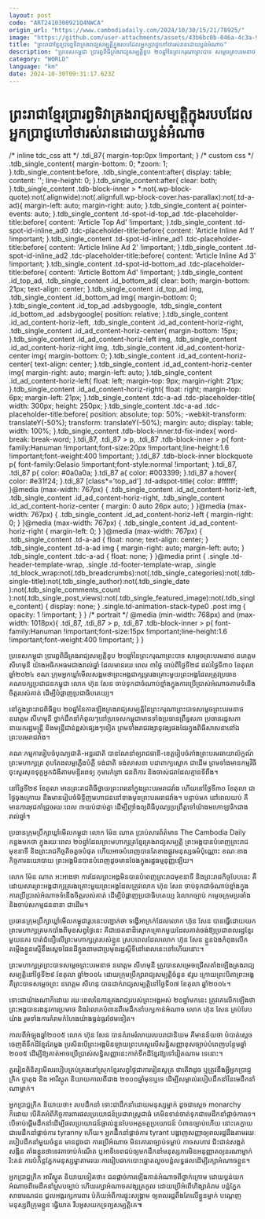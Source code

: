 ```yaml
---
layout: post
code: "ART2410300921Q4NWCA"
origin_url: "https://www.cambodiadaily.com/2024/10/30/15/21/78925/"
image: "https://github.com/user-attachments/assets/43b6bc0b-046a-4c3a-99e8-b7cffb91c293"
title: "ព្រះរាជា​ខ្មែរ​ប្រារព្ធ​ទិវា​គ្រង​រាជ្យសម្បត្តិ​ក្នុង​របប​ដែល​អ្នកប្រាជ្ញ​ហៅថា​រស់រាន​ដោយ​ប្លន់​អំណាច"
description: "ប្រទេស​កម្ពុជា ប្រារព្ធ​ពិធី​គ្រង​រាជ្យសម្បត្តិ​ខួប ២០​ឆ្នាំ​នៃ​ព្រះករុណា​ព្រះបាទ សម្តេច​ព្រះ​បរមនាថ នរោត្តម សីហមុនី យ៉ាង​អធិកអធម​ជាង​រាល់​ឆ្នាំ ដែល​មាន​រយៈពេល ៣​ថ្ងៃ ចាប់ពី​ថ្ងៃទី​២៨ ដល់​ថ្ងៃទី​៣០ ខែ​តុលា ឆ្នាំ​២០២៤ ខណៈ​ក្រុម​អ្នក​ឃ្លាំមើល​សង្គម​ថា​ព្រះអង្គ​ជា​ក្សត្រ​រងគ្រោះ​មួយ​ព្រះអង្គ​ដែល​ត្រូវ​ប្រធាន​គណបក្ស​ប្រជាជន​កម្ពុជា លោក ហ៊ុន សែន ចាប់​ទុក​ជា​ចំណាប់ខ្មាំង​ក្នុង​ការ​ប្រើប្រាស់​អំណាច​តាម​ទំនើង​ចិត្ត​របស់​គាត់ ដើម្បី​បំផ្លាញ​ប្រជាធិបតេយ្យ។"
category: "WORLD"
language: "km"
date: 2024-10-30T09:31:17.623Z
---
```


# ព្រះរាជា​ខ្មែរ​ប្រារព្ធ​ទិវា​គ្រង​រាជ្យសម្បត្តិ​ក្នុង​របប​ដែល​អ្នកប្រាជ្ញ​ហៅថា​រស់រាន​ដោយ​ប្លន់​អំណាច

/\* inline tdc\_css att \*/ .tdi\_87{ margin-top:0px !important; } /\* custom css \*/ .tdb\_single\_content{ margin-bottom: 0; \*zoom: 1; }.tdb\_single\_content:before, .tdb\_single\_content:after{ display: table; content: ''; line-height: 0; }.tdb\_single\_content:after{ clear: both; }.tdb\_single\_content .tdb-block-inner > \*:not(.wp-block-quote):not(.alignwide):not(.alignfull.wp-block-cover.has-parallax):not(.td-a-ad){ margin-left: auto; margin-right: auto; }.tdb\_single\_content a{ pointer-events: auto; }.tdb\_single\_content .td-spot-id-top\_ad .tdc-placeholder-title:before{ content: 'Article Top Ad' !important; }.tdb\_single\_content .td-spot-id-inline\_ad0 .tdc-placeholder-title:before{ content: 'Article Inline Ad 1' !important; }.tdb\_single\_content .td-spot-id-inline\_ad1 .tdc-placeholder-title:before{ content: 'Article Inline Ad 2' !important; }.tdb\_single\_content .td-spot-id-inline\_ad2 .tdc-placeholder-title:before{ content: 'Article Inline Ad 3' !important; }.tdb\_single\_content .td-spot-id-bottom\_ad .tdc-placeholder-title:before{ content: 'Article Bottom Ad' !important; }.tdb\_single\_content .id\_top\_ad, .tdb\_single\_content .id\_bottom\_ad{ clear: both; margin-bottom: 21px; text-align: center; }.tdb\_single\_content .id\_top\_ad img, .tdb\_single\_content .id\_bottom\_ad img{ margin-bottom: 0; }.tdb\_single\_content .id\_top\_ad .adsbygoogle, .tdb\_single\_content .id\_bottom\_ad .adsbygoogle{ position: relative; }.tdb\_single\_content .id\_ad\_content-horiz-left, .tdb\_single\_content .id\_ad\_content-horiz-right, .tdb\_single\_content .id\_ad\_content-horiz-center{ margin-bottom: 15px; }.tdb\_single\_content .id\_ad\_content-horiz-left img, .tdb\_single\_content .id\_ad\_content-horiz-right img, .tdb\_single\_content .id\_ad\_content-horiz-center img{ margin-bottom: 0; }.tdb\_single\_content .id\_ad\_content-horiz-center{ text-align: center; }.tdb\_single\_content .id\_ad\_content-horiz-center img{ margin-right: auto; margin-left: auto; }.tdb\_single\_content .id\_ad\_content-horiz-left{ float: left; margin-top: 9px; margin-right: 21px; }.tdb\_single\_content .id\_ad\_content-horiz-right{ float: right; margin-top: 6px; margin-left: 21px; }.tdb\_single\_content .tdc-a-ad .tdc-placeholder-title{ width: 300px; height: 250px; }.tdb\_single\_content .tdc-a-ad .tdc-placeholder-title:before{ position: absolute; top: 50%; -webkit-transform: translateY(-50%); transform: translateY(-50%); margin: auto; display: table; width: 100%; }.tdb\_single\_content .tdb-block-inner.td-fix-index{ word-break: break-word; }.tdi\_87, .tdi\_87 > p, .tdi\_87 .tdb-block-inner > p{ font-family:Hanuman !important;font-size:20px !important;line-height:1.6 !important;font-weight:400 !important; }.tdi\_87 .tdb-block-inner blockquote p{ font-family:Gelasio !important;font-style:normal !important; }.tdi\_87, .tdi\_87 p{ color: #0a0a0a; }.tdi\_87 a{ color: #003399; }.tdi\_87 a:hover{ color: #e31f24; }.tdi\_87 \[class\*='top\_ad'\] .td-adspot-title{ color: #ffffff; }@media (max-width: 767px) { .tdb\_single\_content .id\_ad\_content-horiz-left, .tdb\_single\_content .id\_ad\_content-horiz-right, .tdb\_single\_content .id\_ad\_content-horiz-center { margin: 0 auto 26px auto; } }@media (max-width: 767px) { .tdb\_single\_content .id\_ad\_content-horiz-left { margin-right: 0; } }@media (max-width: 767px) { .tdb\_single\_content .id\_ad\_content-horiz-right { margin-left: 0; } }@media (max-width: 767px) { .tdb\_single\_content .td-a-ad { float: none; text-align: center; } .tdb\_single\_content .td-a-ad img { margin-right: auto; margin-left: auto; } .tdb\_single\_content .tdc-a-ad { float: none; } }@media print { .single .td-header-template-wrap, .single .td-footer-template-wrap, .single .td\_block\_wrap:not(.tdb\_breadcrumbs):not(.tdb\_single\_categories):not(.tdb-single-title):not(.tdb\_single\_author):not(.tdb\_single\_date ):not(.tdb\_single\_comments\_count ):not(.tdb\_single\_post\_views):not(.tdb\_single\_featured\_image):not(.tdb\_single\_content) { display: none; } .single.td-animation-stack-type0 .post img { opacity: 1 !important; } } /\* portrait \*/ @media (min-width: 768px) and (max-width: 1018px){ .tdi\_87, .tdi\_87 > p, .tdi\_87 .tdb-block-inner > p{ font-family:Hanuman !important;font-size:15px !important;line-height:1.6 !important;font-weight:400 !important; } }

ប្រទេស​កម្ពុជា ប្រារព្ធ​ពិធី​គ្រង​រាជ្យសម្បត្តិ​ខួប ២០​ឆ្នាំ​នៃ​ព្រះករុណា​ព្រះបាទ សម្តេច​ព្រះ​បរមនាថ នរោត្តម សីហមុនី យ៉ាង​អធិកអធម​ជាង​រាល់​ឆ្នាំ ដែល​មាន​រយៈពេល ៣​ថ្ងៃ ចាប់ពី​ថ្ងៃទី​២៨ ដល់​ថ្ងៃទី​៣០ ខែ​តុលា ឆ្នាំ​២០២៤ ខណៈ​ក្រុម​អ្នក​ឃ្លាំមើល​សង្គម​ថា​ព្រះអង្គ​ជា​ក្សត្រ​រងគ្រោះ​មួយ​ព្រះអង្គ​ដែល​ត្រូវ​ប្រធាន​គណបក្ស​ប្រជាជន​កម្ពុជា លោក ហ៊ុន សែន ចាប់​ទុក​ជា​ចំណាប់ខ្មាំង​ក្នុង​ការ​ប្រើប្រាស់​អំណាច​តាម​ទំនើង​ចិត្ត​របស់​គាត់ ដើម្បី​បំផ្លាញ​ប្រជាធិបតេយ្យ។

នៅ​ក្នុង​ព្រះរាជ​ពិធី​ខួប ២០​ឆ្នាំ​នៃ​ការ​ឡើង​គ្រង​រាជ្យសម្បត្តិ​នៃ​ព្រះករុណា​ព្រះបាទ​សម្តេច​ព្រះ​បរមនាថ នរោត្តម សីហមុនី ថ្នាក់ដឹកនាំ​កំពូលៗ​នៅ​ប្រទេស​កម្ពុជា​មាន​ទាំង​ប្រធាន​ព្រឹទ្ធសភា ប្រធាន​រដ្ឋសភា នាយករដ្ឋមន្ត្រី និង​មន្ត្រី​ជាន់ខ្ពស់​ផ្សេងៗ​ទៀត ព្រមទាំង​រាជវង្សានុវង្ស​ផង​ដែរ​ក្នុង​ពិធី​សាសនា​នៅ​ឯ​ព្រះបរមរាជវាំង។

គណៈកម្មការ​រៀបចំ​បុណ្យ​ជាតិ-អន្តរជាតិ បាន​ណែនាំ​ឲ្យ​រាជធានី-ខេត្ត​រៀបចំ​តាំង​ព្រះ​បរម​ឆាយាល័ក្ខណ៍​ព្រះមហាក្សត្រ តុបតែង​លម្អ​ភ្លើង​បំភ្លឺ ទង់ជាតិ ទង់​សាសនា បដា​ពាក្យ​ស្លោក ជាដើម ព្រមទាំង​មាន​កម្មវិធី​ចុះ​សួរ​សុខទុក្ខ​អ្នកជំងឺ​តាម​មន្ទីរពេទ្យ កុមារ​កំព្រា ជន​ពិការ និង​ចាស់​ជរា​ដែល​គ្មាន​ទីពឹង។

នៅ​ថ្ងៃទី​២៩ ខែ​តុលា មាន​ព្រះ​រាជពិធី​ថ្វាយ​ព្រះពរ​នៅ​ក្នុង​ព្រះបរមរាជវាំង ហើយ​នៅ​ថ្ងៃទី​៣០ ខែ​តុលា ជា​ថ្ងៃ​ចុងក្រោយ នឹង​មាន​រៀបចំ​មិទ្ទីញ​មហាជន​នៅ​ខាង​មុខ​ព្រះបរមរាជវាំង។ បន្ទាប់​មក នៅ​ពេល​យប់ គឺ​មាន​ការ​អុជ​កាំជ្រួច​រយៈពេល ៣​យប់​ជាប់​គ្នា ដើម្បី​ញ៉ាំង​ឲ្យ​ពិធីបុណ្យ​ប្រព្រឹត្ត​ទៅ​យ៉ាង​មហោឡារិក​ជាង​រាល់​ឆ្នាំ។

ប្រធាន​ក្រុមប្រឹក្សា​ឃ្លាំមើល​កម្ពុជា លោក ម៉ែន ណាត ប្រាប់​សារព័ត៌មាន The Cambodia Daily កន្លង​មក​ថា ក្នុង​រយៈពេល ២០​ឆ្នាំ​ដែល​ព្រះមហាក្សត្រ​ខ្មែរ​គ្រង​រាជ្យសម្បត្តិ ព្រះអង្គ​បាន​បំពេញ​ព្រះរាជ​មុខនាទី និង​ព្រះរាជកិច្ច​តិចតួច​បំផុត ហើយ​អាច​បំពេញ​បាន​តែ​ខាង​ផ្លូវ​មនុស្សធម៌​ប៉ុណ្ណោះ ខណៈ​ខាង​កិច្ចការ​នយោបាយ ព្រះអង្គ​មិន​បាន​បំពេញ​ដូច​មាន​ចែង​ក្នុង​រដ្ឋធម្មនុញ្ញ​ឡើយ។

លោក ម៉ែន ណាត អះអាង​ថា ការ​ដែល​ព្រះអង្គ​មិន​បាន​បំពេញ​ព្រះរាជ​មុខនាទី និង​ព្រះរាជកិច្ច​បែប​នេះ គឺ​ដោយសារ​ព្រះអង្គ​ជា​ក្សត្រ​រងគ្រោះ​មួយ​ព្រះអង្គ​ដែល​ត្រូវ​លោក ហ៊ុន សែន ចាប់​ទុក​ជា​ចំណាប់ខ្មាំង​ក្នុង​ការ​ប្រើប្រាស់​អំណាច​ទំនើង​ចិត្ត​របស់​គាត់ ដើម្បី​បំផ្លាញ​ប្រជាធិបតេយ្យ រំលោភ​ច្បាប់ កម្ទេច​ក្រុម​ប្រឆាំង និង​ចាប់​សកម្មជន​នានា ជាដើម។

ប្រធាន​ក្រុមប្រឹក្សា​ឃ្លាំមើល​កម្ពុជា​រូប​នេះ​បញ្ជាក់​ថា ទង្វើ​អាក្រក់​ដែល​លោក ហ៊ុន សែន បាន​ធ្វើ​ដោយ​យក​ព្រះមហាក្សត្រ​មក​បាំង​ពី​មុខ​សព្វថ្ងៃ​នេះ គឺជា​ចេតនា​ដ៏​ស្មោកគ្រោក​មួយ​ដែល​គាត់​ចង់​ឱ្យ​ប្រជាពលរដ្ឋ​ខ្មែរ​មួយ​នគរ បាត់​ជំនឿ​លើ​ព្រះមហាក្សត្រ​របស់​ខ្លួន ស្រប​ពេល​ដែល​លោក ហ៊ុន សែន ខ្លួនឯង​កំពុង​លើក​តម្កើង​ខ្លួន​ស្មើ​នឹង​ស្តេច​ផែនដី​ក្នុង​នាម​ជា​ប្រមុខរដ្ឋ​ស្តីទី​នៅ​ពេលនេះ​ទៅ​ហើយ​នោះ។

ព្រះមហាក្សត្រ​ព្រះបាទ​សម្តេច​ព្រះ​បរមនាថ នរោត្តម សីហមុនី ត្រូវ​បាន​សម្រេច​ជ្រើស​តាំង​ឡើង​គ្រង​រាជ្យសម្បត្តិ​នៅ​ថ្ងៃទី​២៩ ខែ​តុលា ឆ្នាំ​២០០៤ ដោយ​ក្រុមប្រឹក្សា​រាជ្យសម្បត្តិ​ចំនួន ៩​រូប ក្រោយ​ព្រះបិតា​ព្រះអង្គ គឺ​ព្រះបាទ​សម្តេច​ព្រះ នរោត្តម សីហនុ បាន​ដាក់​រាជ្យសម្បត្តិ​នៅ​ថ្ងៃទី​០៧ ខែ​តុលា ឆ្នាំ​២០០៤។

ទោះជា​យ៉ាងណា​ក៏ដោយ រយៈពេល​នៃ​ការ​គ្រងរាជ្យ​របស់​ព្រះអង្គ​អស់ ២០​ឆ្នាំ​មក​នេះ ត្រូវ​គេ​លើកឡើង​ថា ព្រះអង្គ​បាន​រង​នូវ​ការ​ប្រមាថ និង​រំលោភបំពាន​ពី​មេដឹកនាំ​បក្ស​កាន់​អំណាច លោក ហ៊ុន សែន គ្រប់​បែប​យ៉ាង រួម​ទាំង​ការ​គំរាមកំហែង​យ៉ាង​ធ្ងន់ធ្ងរ​ថែម​ទៀត។

កាលពី​អំឡុង​ឆ្នាំ​២០០៥ លោក ហ៊ុន សែន បាន​គំរាម​រំលាយ​របប​រាជា​និយម គឺ​មាន​ន័យ​ថា បំបាត់​ស្តេច​ចេញពី​ទឹកដី​ខ្មែរ​តែម្តង ប្រសិនបើ​ព្រះអង្គ​មិន​ឡាយព្រះហស្ត​លើ​សន្ធិសញ្ញា​ខុស​ច្បាប់​បំពេញ​បន្ថែម​ឆ្នាំ​២០០៥ ដើម្បី​ឱ្យ​គាត់​អាច​ប្រើប្រាស់​សន្ធិសញ្ញា​នេះ​កាត់​ទឹកដី​ខ្មែរ​ឱ្យ​ទៅ​វៀតណាម ទេ​នោះ។

គួរ​រៀន​ពិនិត្យ​មើល​របៀប​គ្រប់គ្រង​នៅ​ស្រុក​ខ្មែរ​សព្វថ្ងៃ​ជា​ការ​រៀនសូត្រ ថា​តើ​វា​ដូច ឬ​ត្រូវ​នឹង​អ្វី​អ្នកប្រាជ្ញ​ក្រិក ប្លាតុង និង អារីស្តូត និយាយ​កាលពី​ជាង ២០០០​ឆ្នាំ​មុន​ឬ​ទេ ដើម្បី​សម្គាល់​របៀប​ដឹកនាំ​នៃ​មេដឹកនាំ​ណា​ម្នាក់។

អ្នកប្រាជ្ញ​ក្រិក និយាយ​ថា៖ របប​ដឹកនាំ ទោះ​ជា​ដឹកនាំ​ដោយ​មនុស្ស​ម្នាក់ ដូចជា​ស្តេច monarchy ក៏ដោយ បើ​គិត​អំពី​កិច្ចការពារ​ផល​ប្រយោជន៍​ប្រជារាស្ត្រ​ជា​ធំ គេ​មិន​ទាន់​ចាត់ទុក​ជា​មេដឹកនាំ​ផ្ដាច់ការ​ទេ។ បើ​ចាប់ផ្តើម​ដឹកនាំ​ដើម្បី​ផល​ប្រយោជន៍​ផ្ទាល់ខ្លួន​បែប​អត្តទត្ថប្រយោជន៍ បំពាន​ច្បាប់​ហើយ នោះ​គេ​ក្លាយ​ជា​មេដឹកនាំ​ផ្ដាច់ការ tyranny ហើយ។ អ្នក​ដឹកនាំ​ផ្ដាច់ការ tyrant បង្ហាញ​សញ្ញា​ឲ្យ​ពលរដ្ឋ​ដឹង​តាមរយៈ​របៀប​ដឹកនាំ​មួយ​ចំនួន មាន​ដូចជា ការ​ប្រើ​អំណាច មិន​គោរព​ច្បាប់​ទម្លាប់ កាច​សហាវ ជិះជាន់​សង្កត់​សង្កិន តាំង​ខ្លួន​ថា​ទេវតា​ចាប់​កំណើត ឬ​អាទិទេព​ជប់​ឲ្យ​មក​ដឹកនាំ​មនុស្ស​ការ​មិន​អនុញ្ញាត​ឲ្យ​នរណា​ម្នាក់​រិះគន់ ការ​បំភ័ន្ត​ភ្នែក​មនុស្សម្នា​តាមរយៈ​ការ​រៀប​ឆាក​បោះឆ្នោត​លួច​បន្លំ​លទ្ធផល​ដើម្បី​រក្សា​អំណាច​ខ្លួន។

អ្នកប្រាជ្ញ​ក្រិក អារីស្តូត និយាយ​ទៀត​ថា៖ ជន​ផ្ដាច់ការ​ឡើង​កាន់​អំណាច​ពី​ថ្នាក់​ក្រោម ដោយ​ប្លន់​យក​អំណាច​ពី​មេដឹកនាំ​ស្រប​ច្បាប់ ហើយ​រក្សា​អំណាច​ត​វង្ស​ត្រកូល ដោយ​ប្រើ​អំពើ​ហិង្សា​គំរាម បន្លំ​ភ្នែក​សាធារណជន ជួល​អង្គរក្ស​ការពារ បំភ័យ​អំពី​ការ​ផ្ទុះ​សង្គ្រាម ឲ្យ​ពលរដ្ឋ​ពឹង​តែ​លើ​ខ្លួន​ម្នាក់ បណ្តេញ​មនុស្ស​ពី​ក្រុម​ខ្លួន ធ្វើ​ឃាត រឹបអូស​យក​ទ្រព្យសម្បត្តិ​គេ៕